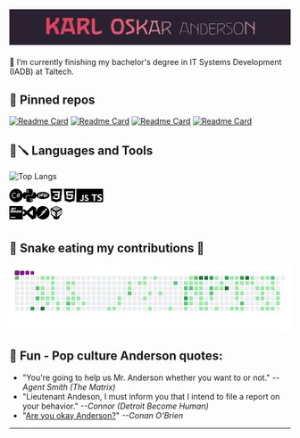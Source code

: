 
![karl-oskar-anderson](./gif/karl-oskar-anderson-1200px-152px.gif)
---

🌱 I’m currently finishing my bachelor's degree in IT Systems Development (IADB) at Taltech.


📌 Pinned repos
---
[![Readme Card](https://github-readme-stats.vercel.app/api/pin/?username=oskar-anderson&repo=Tempsens)](https://github.com/oskar-anderson/Tempsens)
[![Readme Card](https://github-readme-stats.vercel.app/api/pin/?username=oskar-anderson&repo=maanteeamet-timescanner)](https://github.com/oskar-anderson/maanteeamet-timescanner)
[![Readme Card](https://github-readme-stats.vercel.app/api/pin/?username=oskar-anderson&repo=Kapsas)](https://github.com/oskar-anderson/Kapsas)
[![Readme Card](https://github-readme-stats.vercel.app/api/pin/?username=oskar-anderson&repo=MinimumSpanningTree)](https://github.com/oskar-anderson/MinimumSpanningTree)


🐍🪛 Languages and Tools
---
![Top Langs](https://github-readme-stats.vercel.app/api/top-langs/?username=oskar-anderson&layout=compact&custom_title=Top+5+languages&langs_count=8&hide=scss)

<!-- 
Icons from https://simpleicons.org/ 
-->
<img align="left" alt="csharp" src="./img/csharp.svg" width="24px">
<img align="left" alt="python" src="./img/python.svg" width="24px">
<img align="left" alt="php" src="./img/php.svg" width="24px">

<img align="left" alt="css3" src="./img/css3.svg" width="24px">
<img align="left" alt="html5" src="./img/html5.svg" width="24px">
<img align="left" alt="javascript" src="./img/javascript.svg" width="24px">
<img align="left" alt="typescript" src="./img/typescript.svg" width="24px">

&nbsp;  <!-- br element did not work, weird ... -->

<img align="left" alt="jetbrains" src="./img/jetbrains.svg" width="24px">
<img align="left" alt="visualstudiocode" src="./img/visualstudiocode.svg" width="24px">
<img align="left" alt="postman" src="./img/postman.svg" width="24px">
<img align="left" alt="virtualbox" src="./img/virtualbox.svg" width="24px"><br><br>

🐍 Snake eating my contributions 🐍
---
![Contribution](./gif/github-contribution-grid-snake.gif)

💬 Fun - Pop culture Anderson quotes:
---
* "You're going to help us Mr. Anderson whether you want to or not." <cite>--Agent Smith (The Matrix)</cite>
* "Lieutenant Andeson, I must inform you that I intend to file a report on your behavior." <cite>--Connor (Detroit Become Human)</cite>
* "[Are you okay Anderson?](https://www.youtube.com/watch?v=Owrj4i2rpwc&t=112s)" <cite>--Conan O'Brien</cite>

<!-- possible new one https://www.anisearch.com/character/95265,anderson -->
---
[^1]: [This](https://raw.githubusercontent.com/oskar-anderson/oskar-anderson/main/gif/karl-oskar-anderson.mp4) was supposed to be animated, but Github did not like that. Done with [Kapsas.](https://github.com/oskar-anderson/Kapsas)

<!--
**oskar-anderson/oskar-anderson** is a ✨ _special_ ✨ repository because its `README.md` (this file) appears on your GitHub profile.

Here are some ideas to get you started:

- 🔭 I’m currently working on ...
- 🌱 I’m currently learning ...
- 👯 I’m looking to collaborate on ...
- 🤔 I’m looking for help with ...
- 💬 Ask me about ...
- 📫 How to reach me: ...
- 😄 Pronouns: ...
- ⚡ Fun fact: ...

https://emojipedia.org
-->
